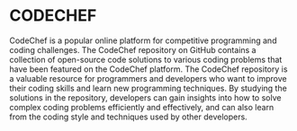 # CODECHEF
CodeChef is a popular online platform for competitive programming and coding challenges. 
The CodeChef repository on GitHub contains a collection of open-source code solutions to various coding problems that have been featured on the CodeChef platform.
The CodeChef repository is a valuable resource for programmers and developers who want to improve their coding skills and learn new programming techniques. By studying the solutions in the repository, developers can gain insights into how to solve complex coding problems efficiently and effectively, and can also learn from the coding style and techniques used by other developers.
